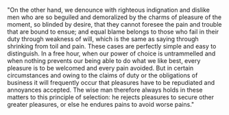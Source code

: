 "On the other hand, we denounce with righteous indignation and dislike men who are so beguiled and
demoralized by the charms of pleasure of the moment, so blinded by desire, that they cannot foresee the
pain and trouble that are bound to ensue; and equal blame belongs to those who fail in their duty through
weakness of will, which is the same as saying through shrinking from toil and pain. These cases are
perfectly simple and easy to distinguish. In a free hour, when our power of choice is untrammelled and
when nothing prevents our being able to do what we like best, every pleasure is to be welcomed and every
pain avoided. But in certain circumstances and owing to the claims of duty or the obligations of business
it will frequently occur that pleasures have to be repudiated and annoyances accepted. The wise man
therefore always holds in these matters to this principle of selection: he rejects pleasures to secure
other greater pleasures, or else he endures pains to avoid worse pains."